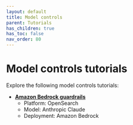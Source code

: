 ```yaml
---
layout: default
title: Model controls
parent: Tutorials
has_children: true
has_toc: false
nav_order: 80
---
```


# Model controls tutorials

Explore the following model controls tutorials:

- [**Amazon Bedrock guardrails**]({{site.url}}{{site.baseurl}}/ml-commons-plugin/tutorials/model-controls/bedrock-guardrails/)  
  - Platform: OpenSearch
  - Model: Anthropic Claude  
  - Deployment: Amazon Bedrock  
